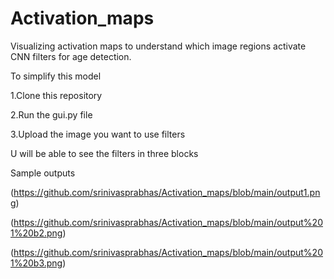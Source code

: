 # Activation_maps
Visualizing activation maps to understand which image regions activate CNN filters for age detection.

To simplify this model

1.Clone this repository

2.Run the gui.py file

3.Upload the image you want to use filters
 
U will be able to see the filters in three blocks

Sample outputs

(https://github.com/srinivasprabhas/Activation_maps/blob/main/output1.png)

(https://github.com/srinivasprabhas/Activation_maps/blob/main/output%201%20b2.png)

(https://github.com/srinivasprabhas/Activation_maps/blob/main/output%201%20b3.png)


